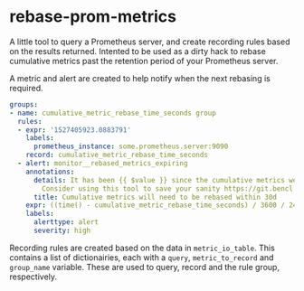 # rebase-prom-metrics

A little tool to query a Prometheus server, and create recording rules based on the results returned. Intented to be used as a dirty hack to rebase cumulative metrics past the retention period of your Prometheus server.

A metric and alert are created to help notify when the next rebasing is required.

```yaml
groups:
- name: cumulative_metric_rebase_time_seconds group
  rules:
  - expr: '1527405923.0883791'
    labels:
      prometheus_instance: some.prometheus.server:9090
    record: cumulative_metric_rebase_time_seconds
  - alert: monitor__rebased_metrics_expiring
    annotations:
      details: It has been {{ $value }} since the cumulative metrics were last rebased.
        Consider using this tool to save your sanity https://git.bencl.app/rebase-prom-metrics
      title: Cumulative metrics will need to be rebased within 30d
    expr: ((time() - cumulative_metric_rebase_time_seconds) / 3600 / 24) > 150
    labels:
      alerttype: alert
      severity: high
```

Recording rules are created based on the data in `metric_io_table`. This contains a list of dictionairies, each with a `query`, `metric_to_record` and `group_name` variable. These are used to query, record and the rule group, respectively.
